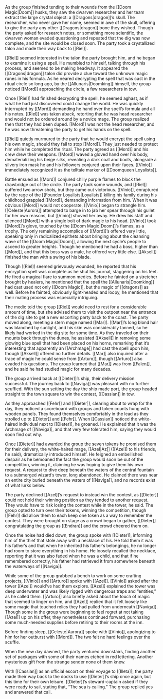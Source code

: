 As the group finished tending to their wounds from the [[Doom Magic|Doom]] husks, they saw the dwarven researcher and her team extract the large crystal object: a [[Dragons|dragon]]’s skull. The researcher, who never gave her name, seemed in awe of the skull, offering to give the party any other [[Dragons|dragon]] bone they wished. Though the party asked for research notes, or something more scientific, the dwarven woman evaded questioning and repeated that the dig was now complete, and the site would be closed soon. The party took a crystallized talon and made their way back to [[Riel]].

[[Riel]] seemed interested in the talon the party brought him, and he began to examine it using a spell. He mumbled to himself, talking through his process, and seemed to be making headway. It appeared the [[Dragons|dragon]] talon did provide a clue toward the unknown magic runes in his formula. As he neared decrypting the spell that was cast in the ritual circle so long ago, by the [[Allunaris|Doomking]] himself, the group noticed [[Mord]] approaching the circle, a few researchers in tow. 

Once [[Riel]] had finished decrypting the spell, he seemed aghast, as if what he had just discovered could change the world. He was quickly interrupted by [[Mord]] demanding he hand over the spell’s formula and all his notes. [[Riel]] was taken aback, retorting that *he* was head researcher and would not be ordered around by a novice mage. The group realized then that they had been duped. [[Mord]] was not the head researcher, and he was now threatening the party to get his hands on the spell. 

[[Riel]] quietly murmured to the party that he would encrypt the spell using his own magic, should they fail to stop [[Mord]]. They just needed to protect him while he completed the ritual. The party agreed as [[Mord]] and his crew drew their weapons. [[Mord]] waved a gloved hand over his body, dematerializing his beige silks, revealing a dark coat and boots, alongside a silvery iron mask he and his followers conjured upon their faces. [[Vinio]] immediately recognized it as the telltale marker of [[Doomqueen Loyalists]]. 

Battle ensued as [[Mord]] conjured chilly purple flames to block the drawbridge out of the circle. The party took some wounds, and [[Riel]] suffered two arrow shots, but they came out victorious. [[Vinio]], enraptured by the rage of the [[Founder Loyalists|Loyalists]] killing his family during his childhood grappled [[Mord]], demanding information from him. When it was obvious [[Mord]] would not cooperate, [[Vinio]] began to strangle him. [[Celeste|Aurora]] attempted to barge in to jab her spear through his gullet for her own reasons, but [[Vinio]] shoved her away. He drew his staff and silenced [[Mord]] with a single bolt of dark magic to his head. [[Vinio]] took [[Mord]]’s glove, touched by the [[Doom Magic|Doom]]’s flames, as a trophy. The only remaining accomplice of [[Mord]]’s offered very little, speaking only in radicalized epithets about bringing about the cleansing wave of the [[Doom Magic|Doom]], allowing the next cycle’s people to ascend to greater heights. Though he mentioned he had a boss, higher than [[Mord]], and that this boss was a male, he offered very little else. [[Aksell]] finished the man with a swing of his blade. 

Though [[Riel]] seemed grievously wounded, he reported that his encryption spell was complete as he shut his journal, staggering on his feet. He fired a magical flare to summon medics. Before he fainted on a stretcher brought by healers, he mentioned that the spell the [[Allunaris|Doomking]] had cast used not only [[Doom Magic]], but the magic of [[dragons]] as well. Before he fainted, obviously light-headed and loopy, he mentioned that their mating process was especially intriguing. 

The medic told the group [[Riel]] would need to rest for a considerable amount of time, but she advised them to visit the outpost near the entrance of the dig site to get a new escorting party back to the coast. The party moved along, meeting a stern mage named [[Mar]]. [[Mar]]’s long blond hair was blanched by sunlight, and his skin was considerably tanned, so he likely had worked in the dig site for some time. As they traveled on their mounts back through the dunes, he assisted [[Aksell]] in removing some glowing blue spell that had been placed on his horns, remarking that it’s interesting that apparently an [[Archmage]] had cast the spell upon him, though [[Aksell]] offered no further details. [[Mar]] also inquired after a trace of magic he could sense from [[Arturo]], though [[Arturo]] also evaded his questions. The group learned that [[Mar]] was from [[Falen]], and he said he had studied magic for many decades. 

The group arrived back at [[Dieter]]’s ship, their delivery mission successful. The journey back to [[Naviga]] was pleasant with no further scuffled. With the sun setting the day the ship made port, the group headed straight to the town square to win the contest, [[Cassian]] in tow. 

As they approached [[Fehr]] and [[Dieter]], clearing about to wrap for the day, they noticed a scoreboard with groups and token counts hung with wooden panels. They found themselves comfortably in the lead as they strolled up to [[Dieter]] and [[Fehr]]. When [[Cassian]] noticed the white-haired individual next to [[Dieter]], he groaned. He explained that it was the Archmage of [[Naviga]], and that very few tolerated him, saying they would soon find out why. 

Once [[Dieter]] had awarded the group the seven tokens he promised them for their delivery, the white-haired mage, [[Azel|Az]] ([[Azel]] to his friends, he said), dramatically introduced himself. He feigned an embellished despair as he bemoaned the fact the group would soon be out of the competition, winning it, claiming he was hoping to give them his own request. A request to dive deep beneath the waters of the central fountain to a submerged wizard’s tower, long abandoned. He claimed there was near an entire city buried beneath the waters of [[Naviga]], and no records exist of what lurks below.

The party declined [[Azel]]’s request to instead win the contest, as [[Dieter]] could not hold their winning position as they tended to another request. They would have to risk losing the contest while in the tower, he said. The group opted to turn over their tokens, winning the competition, though [[Fehr]] did allow them to each keep one token as a way to remember the contest. They were brought on stage as a crowd began to gather, [[Dieter]] congratulating the group as [[Endran]] and the crowd cheered them on. 

Once the noise had died down, the group spoke with [[Dieter]], informing him of the thief that stole away with a necklace of his. He told them it was his father’s and that when he inherited his father’s belongings, he no longer had room to store everything in his home. He loosely recalled the necklace, reporting that it was also faded when he was a child, and that if he remembered correctly, his father had retrieved it from somewhere beneath the waterways of [[Naviga]]. 

While some of the group grabbed a bench to work on some crafting projects, [[Vinio]] and [[Arturo]] spoke with [[Azel]]. [[Vinio]] asked after the tower [[Azel]] would’ve had them explore. [[Azel]] explained the tower was deep underwater and was likely rigged with dangerous traps and “entities,” as he called them. [[Arturo]] also briefly asked about the touch of magic that seemed to linger on him, and [[Azel]] replied that it felt loosely like some magic that touched relics they had pulled from underneath [[Naviga]]. Though some in the group were beginning to feel regret at not taking [[Azel]] up on his offer, they nonetheless continued forward, purchasing some much-needed supplies before retiring to their rooms at the inn.

Before finding sleep, [[Celeste|Aurora]] spoke with [[Vinio]], apologizing to him for her outburst with [[Mord]]. The two felt no hard feelings over the scuffle. 

When the new day dawned, the party ventured downstairs, finding another set of packages with some of their names etched in red lettering. Another mysterious gift from the strange sender none of them knew. 

With [[Cassian]] as an official escort on their voyage to [[Illeta]], the party made their way back to the docks to use [[Dieter]]’s ship once again, but this time for their own leisure. [[Dieter]]’s steward-captain asked if they were ready to sail, stating that, “The sea is calling.” The group replied yes and answered that call.